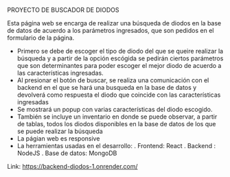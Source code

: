 PROYECTO DE BUSCADOR DE DIODOS


Esta página web se encarga de realizar una búsqueda de diodos en la base de datos de acuerdo a los parámetros ingresados, que son pedidos en el formulario de la página.
- Primero se debe de escoger el tipo de diodo del que se queire realizar la búsqueda y a partir de la opción escógida
se pedirán ciertos parámetros que son determinantes para poder escoger el mejor diodo de acuerdo a las características ingresadas.
- Al presionar el botón de buscar, se realiza una comunicación con el backend en el que se hará una busqueda en la base de datos y devolverá como respuesta el diodo que coincide con las características ingresadas
- Se mostrará un popup con varias características del diodo escogido.
- También se incluye un inventario en donde se puede observar, a partir de tablas, todos los diodos disponibles en la base de datos de los que se puede realizar la búsqueda
- La págian web es responsive
- La herramientas usadas en el desarrollo:
       . Frontend: React
       . Backend : NodeJS
       . Base de datos: MongoDB


Link:
       https://backend-diodos-1.onrender.com/



